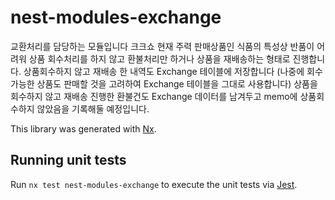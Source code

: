 # nest-modules-exchange

교환처리를 담당하는 모듈입니다
크크쇼 현재 주력 판매상품인 식품의 특성상 반품이 어려워 
상품 회수처리를 하지 않고 환불처리만 하거나 상품을 재배송하는 형태로 진행합니다.
상품회수하지 않고 재배송 한 내역도 Exchange 테이블에 저장합니다
(나중에 회수가능한 상품도 판매할 것을 고려하여 Exchange 테이블을 그대로 사용합니다)
상품을 회수하지 않고 재배송 진행한 환불건도 Exchange 데이터를 남겨두고 memo에 상품회수하지 않았음을 기록해둘 예정입니다.

This library was generated with [Nx](https://nx.dev).


## Running unit tests

Run `nx test nest-modules-exchange` to execute the unit tests via [Jest](https://jestjs.io).
